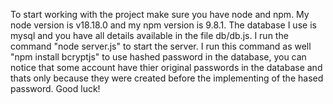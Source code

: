 To start working with the project make sure you have node and npm. My node version is v18.18.0 and my npm version is 9.8.1. The database I use is mysql and you have all details available in the file db/db.js. I run the command "node server.js" to start the server. I run this command as well "npm install bcryptjs" to use hashed password in the database, you can notice that some account have thier original passwords in the database and thats only because they were created before the implementing of the hased password. 
Good luck!